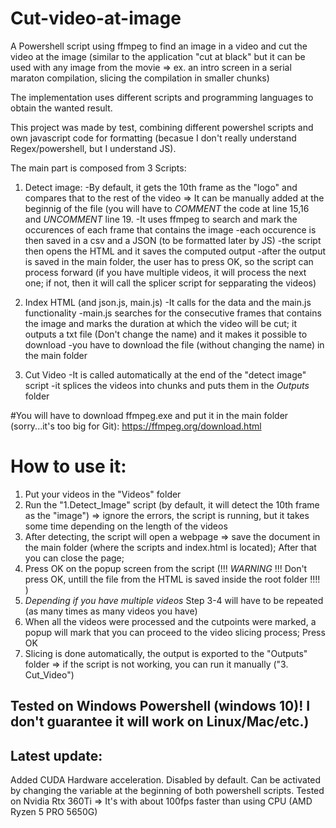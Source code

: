 # Cut-video-at-image
A Powershell script using ffmpeg to find an image in a video and cut the video at the image (similar to the application "cut at black" but it can be used with any image from the movie => ex. an intro screen in a serial maraton compilation, slicing the compilation in smaller chunks)

The implementation uses different scripts and programming languages to obtain the wanted result.

This project was made by test, combining different powershel scripts and own javascript code for formatting (becasue I don't really understand Regex/powershell, but I understand JS).

The main part is composed from 3 Scripts:

1. Detect image:
   -By default, it gets the 10th frame as the "logo" and compares that to the rest of the video => It can be manually added at the beginnig of the file (you will have to *COMMENT* the code at line 15,16 and *UNCOMMENT* line 19.
   -It uses ffmpeg  to search and mark the occurences of each frame that contains the image
   -each occurence is then saved in a csv and a JSON (to be formatted later by JS)
   -the script then opens the HTML and it saves the computed output
   -after the output is saved in the main folder, the user has to press OK, so the script can process forward (if you have multiple videos, it will process the next one; if not, then it will call the splicer script for sepparating the videos)

3. Index HTML (and json.js, main.js)
   -It calls for the data and the main.js functionality
   -main.js searches for the consecutive frames that contains the image and marks the duration at which the video will be cut; it outputs a txt file (Don't change the name) and it makes it possible to download
   -you have to download the file (without changing the name) in the main folder

4. Cut Video
   -It is called automatically at the end of the "detect image" script
   -it splices the videos into chunks and puts them in the *Outputs* folder

#You will have to download ffmpeg.exe and put it in the main folder (sorry...it's too big for Git): https://ffmpeg.org/download.html


# How to use it:
1. Put your videos in the "Videos" folder
2. Run the "1.Detect_Image" script (by default, it will detect the 10th frame as the "image") => ignore the errors, the script is running, but it takes some time depending on the length of the videos
3. After detecting, the script will open a webpage => save the document in the main folder (where the scripts and index.html is located); After that you can close the page;
4. Press OK on the popup screen from the script (!!! _WARNING_ !!! Don't press OK, untill the file from the HTML is saved inside the root folder !!!! )
5. *Depending if you have multiple videos* Step 3-4 will have to be repeated (as many times as many videos you have)
6. When all the videos were processed and the cutpoints were marked, a popup will mark that you can proceed to the video slicing process; Press OK
7. Slicing is done automatically, the output is exported to the "Outputs" folder => if the script is not working, you can run it manually ("3. Cut_Video")


## Tested on Windows Powershell (windows 10)! I don't guarantee it will work on Linux/Mac/etc.)

## Latest update:
Added CUDA Hardware acceleration. Disabled by default. Can be activated by changing the variable at the beginning of both powershell scripts.
Tested on Nvidia Rtx 360Ti => It's with about 100fps faster than using CPU (AMD Ryzen 5 PRO 5650G)

